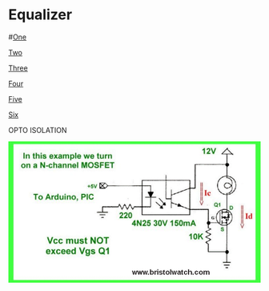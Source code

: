 # Equalizer

#[One](https://www.google.com/url?q=https://www.instructables.com/id/How-to-build-your-own-LED-Color-Organ-Arduino-MSGE/&sa=D&ust=1587613174378000)

[Two](https://www.google.com/url?q=http://www.whatimade.today/graphic-equalizer-using-esp8266-msgeq7-ws2812/&sa=D&ust=1587613174378000)

[Three](https://www.google.com/url?q=https://www.instructables.com/id/Music-Sync-Flashing-LEDs-Arduino-MSGEQ7/&sa=D&ust=1587613174379000)

[Four](https://www.google.com/url?q=https://www.eetimes.com/author.asp?section_id%3D216%26doc_id%3D1323003&sa=D&ust=1587613174379000)

[Five](https://www.google.com/url?q=https://www.baldengineer.com/msgeq7-simple-spectrum-analyzer.html&sa=D&ust=1587613174380000)

[Six](https://www.google.com/url?q=https://www.instructables.com/id/OLED-Spectrum-Analyzer-Warduino-MSGEQ7/&sa=D&ust=1587613174380000)

OPTO ISOLATION

![](images/image62.png)
